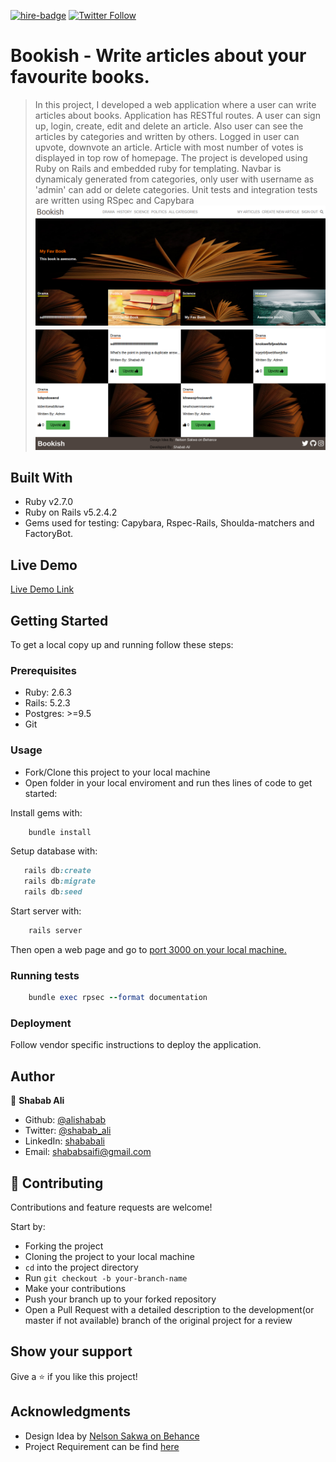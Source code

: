 [![hire-badge](https://img.shields.io/badge/Consult%20/%20Hire%20Shabab-Click%20to%20Contact-brightgreen)](mailto:shababsaifi@gmail.com) [![Twitter Follow](https://img.shields.io/twitter/follow/shabab_ali?label=Follow%20Shabab%20on%20Twitter&style=social)](https://twitter.com/shabab_ali)

# Bookish - Write articles about your favourite books.

> In this project, I developed a web application where a user can write articles about books. Application has RESTful routes. A user can sign up, login, create, edit and delete an article. Also user can see the articles by categories and written by others.
> Logged in user can upvote, downvote an article. Article with most number of votes is displayed in top row of homepage.
> The project is developed using Ruby on Rails and embedded ruby for templating.
> Navbar is dynamicaly generated from categories, only user with username as 'admin' can add or delete categories.
> Unit tests and integration tests are written using RSpec and Capybara
![screenshot](screenshot_1.png)
![screenshot](screenshot_2.png)

## Built With

- Ruby v2.7.0
- Ruby on Rails v5.2.4.2
- Gems used for testing: Capybara, Rspec-Rails, Shoulda-matchers and FactoryBot.

## Live Demo
[Live Demo Link](https://shielded-river-22994.herokuapp.com/)


## Getting Started

To get a local copy up and running follow these steps:

### Prerequisites

- Ruby: 2.6.3
- Rails: 5.2.3
- Postgres: >=9.5
- Git

### Usage

- Fork/Clone this project to your local machine
- Open folder in your local enviroment and run thes lines of code to get started:

Install gems with:

```Ruby
    bundle install
```

Setup database with:

```Ruby
   rails db:create
   rails db:migrate
   rails db:seed
```

Start server with:

```Ruby
    rails server
```

Then open a web page and go to [port 3000 on your local machine.](http://localhost:3000)

### Running tests

```Ruby
    bundle exec rpsec --format documentation
```

### Deployment

Follow vendor specific instructions to deploy the application.

## Author

👤 **Shabab Ali**

- Github: [@alishabab](https://github.com/alishabab)
- Twitter: [@shabab_ali](https://twitter.com/shabab_ali)
- LinkedIn: [shababali](https://www.linkedin.com/in/shababali/)
- Email: [shababsaifi@gmail.com](mailto:shababsaifi@gmail.com)

## 🤝 Contributing

Contributions and feature requests are welcome!

Start by:

- Forking the project
- Cloning the project to your local machine
- `cd` into the project directory
- Run `git checkout -b your-branch-name`
- Make your contributions
- Push your branch up to your forked repository
- Open a Pull Request with a detailed description to the development(or master if not available) branch of the original project for a review

## Show your support

Give a ⭐️ if you like this project!

## Acknowledgments

- Design Idea by [Nelson Sakwa on Behance](https://www.behance.net/sakwadesignstudio) 
- Project Requirement can be find [here](https://www.notion.so/Lifestyle-articles-b82a5f10122b4cec924cd5d4a6cf7561)
